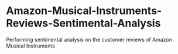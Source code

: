 # Amazon-Musical-Instruments-Reviews-Sentimental-Analysis
Performing sentimental analysis on the customer reviews of Amazon Musical Instruments
